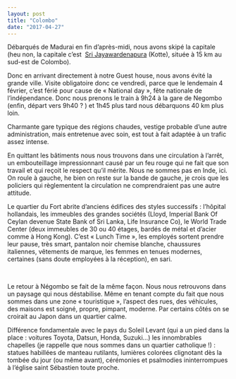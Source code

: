 ```yaml
---
layout: post
title: "Colombo"
date: "2017-04-27"
---
```


Débarqués de Madurai en fin d’après-midi, nous avons skipé la capitale (heu non, la capitale c’est  [Sri Jayawardenapura](https://fr.wikipedia.org/wiki/Sri_Jayawardenapura) (Kotte), située à 15 km au sud-est de Colombo).

Donc en arrivant directement à notre Guest house, nous avons évité la grande ville. Visite obligatoire donc ce vendredi, parce que le lendemain 4 février, c’est férié pour cause de « National day », fête nationale de l’indépendance. Donc nous prenons le train à 9h24 à la gare de Negombo (enfin, départ vers 9h40 ? ) et 1h45 plus tard nous débarquons 40 km plus loin.

Charmante gare typique des régions chaudes, vestige probable d’une autre administration, mais entretenue avec soin, est tout à fait adaptée à un trafic assez intense.

En quittant les bâtiments nous nous trouvons dans une circulation à l’arrêt, un embouteillage impressionnant causé par un feu rouge qui ne fait que son travail et qui reçoit le respect qu’il mérite. Nous ne sommes pas en Inde, ici. On roule à gauche, he bien on reste sur la bande de gauche, je crois que les policiers qui règlementent la circulation ne comprendraient pas une autre attitude.

Le quartier du Fort abrite d’anciens édifices des styles successifs : l’hôpital hollandais, les immeubles des grandes sociétés (Lloyd, Imperial Bank Of Ceylan devenue State Bank of Sri Lanka, Life Insurance Co), le World Trade Center (deux immeubles de 30 ou 40 étages, bardés de métal et d’acier comme à Hong Kong). C’est « Lunch Time », les employés sortent prendre leur pause, très smart, pantalon noir chemise blanche, chaussures italiennes, vêtements de marque, les femmes en tenues modernes, certaines (sans doute employées à la réception), en sari.

 

Le retour à Négombo se fait de la même façon. Nous nous retrouvons dans un paysage qui nous déstabilise. Même en tenant compte du fait que nous sommes dans une zone « touristique », l’aspect des rues, des véhicules, des maisons est soigné, propre, pimpant, moderne. Par certains côtés on se croirait au Japon dans un quartier calme.

Différence fondamentale avec le pays du Soleil Levant (qui a un pied dans la place : voitures Toyota, Datsun, Honda, Suzuki…) les innombrables chapelles (je rappelle que nous sommes dans un quartier catholique !) : statues habillées de manteau rutilants, lumières colorées clignotant dès la tombée du jour (ou même avant), cérémonies et psalmodies ininterrompues à l’église saint Sébastien toute proche.

